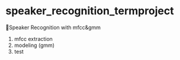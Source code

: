 # speaker_recognition_termproject
👥Speaker Recognition with mfcc&amp;gmm

1. mfcc extraction
2. modeling (gmm)
3. test
